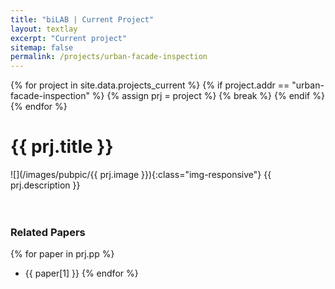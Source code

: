 ```yaml
---
title: "biLAB | Current Project"
layout: textlay
excerpt: "Current project"
sitemap: false
permalink: /projects/urban-facade-inspection
---
```


{% for project in site.data.projects_current %}
    {% if project.addr == "urban-facade-inspection" %}
        {% assign prj = project %}
        {% break %}
    {% endif %}
{% endfor %}

# {{ prj.title }}
![](/images/pubpic/{{ prj.image }}){:class="img-responsive"}
{{ prj.description }}  
<br><br>

### Related Papers
{% for paper in prj.pp %}
* {{ paper[1] }}
{% endfor %}
<br>